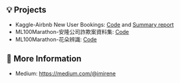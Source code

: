 ## 💡 Projects
- Kaggle-Airbnb New User Bookings: [Code](https://github.com/imirenechen/Airbnb-New-User-Bookings/blob/main/Airbnb%20New%20User%20Bookings%20Practice_ver04.ipynb) and [Summary report](https://drive.google.com/drive/u/0/folders/1FqEzLdWzjVam3XVxWqu2sxuNV9NfyYwm)  
- ML100Marathon-安隆公司詐欺案資料集: [Code](https://github.com/imirenechen/ML100Days/blob/main/Day_051~053_Midterm_Ver02.ipynb)
- ML100Marathon-花朵辨識: [Code](https://github.com/imirenechen/ML100Days/blob/main/Day_101~103_Final_Ver03(Colab).ipynb)  

## 🔗 More Information
- Medium: https://medium.com/@imirene

<!--
**imirenechen/imirenechen** is a ✨ _special_ ✨ repository because its `README.md` (this file) appears on your GitHub profile.

Here are some ideas to get you started:

- 🔭 I’m currently working on ...
- 🌱 I’m currently learning ...
- 👯 I’m looking to collaborate on ...
- 🤔 I’m looking for help with ...
- 💬 Ask me about ...
- 📫 How to reach me: ...
- 😄 Pronouns: ...
- ⚡ Fun fact: ...
-->
